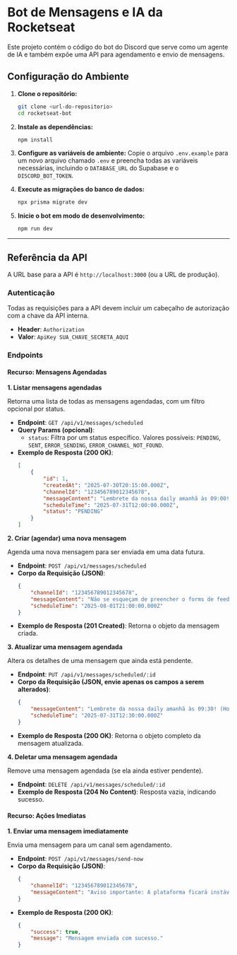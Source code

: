 # Bot de Mensagens e IA da Rocketseat

Este projeto contém o código do bot do Discord que serve como um agente de IA e também expõe uma API para agendamento e envio de mensagens.

## Configuração do Ambiente

1.  **Clone o repositório:**
    ```bash
    git clone <url-do-repositorio>
    cd rocketseat-bot
    ```

2.  **Instale as dependências:**
    ```bash
    npm install
    ```

3.  **Configure as variáveis de ambiente:**
    Copie o arquivo `.env.example` para um novo arquivo chamado `.env` e preencha todas as variáveis necessárias, incluindo o `DATABASE_URL` do Supabase e o `DISCORD_BOT_TOKEN`.

4.  **Execute as migrações do banco de dados:**
    ```bash
    npx prisma migrate dev
    ```

5.  **Inicie o bot em modo de desenvolvimento:**
    ```bash
    npm run dev
    ```

---

## Referência da API

A URL base para a API é `http://localhost:3000` (ou a URL de produção).

### Autenticação

Todas as requisições para a API devem incluir um cabeçalho de autorização com a chave da API interna.

-   **Header**: `Authorization`
-   **Valor**: `ApiKey SUA_CHAVE_SECRETA_AQUI`

### Endpoints

#### Recurso: Mensagens Agendadas

**1. Listar mensagens agendadas**

Retorna uma lista de todas as mensagens agendadas, com um filtro opcional por status.

-   **Endpoint**: `GET /api/v1/messages/scheduled`
-   **Query Params (opcional)**:
    -   `status`: Filtra por um status específico. Valores possíveis: `PENDING`, `SENT`, `ERROR_SENDING`, `ERROR_CHANNEL_NOT_FOUND`.
-   **Exemplo de Resposta (200 OK)**:
    ```json
    [
        {
            "id": 1,
            "createdAt": "2025-07-30T20:15:00.000Z",
            "channelId": "123456789012345678",
            "messageContent": "Lembrete da nossa daily amanhã às 09:00! 🚀",
            "scheduleTime": "2025-07-31T12:00:00.000Z",
            "status": "PENDING"
        }
    ]
    ```

**2. Criar (agendar) uma nova mensagem**

Agenda uma nova mensagem para ser enviada em uma data futura.

-   **Endpoint**: `POST /api/v1/messages/scheduled`
-   **Corpo da Requisição (JSON)**:
    ```json
    {
        "channelId": "123456789012345678",
        "messageContent": "Não se esqueçam de preencher o forms de feedback da semana!",
        "scheduleTime": "2025-08-01T21:00:00.000Z"
    }
    ```
-   **Exemplo de Resposta (201 Created)**: Retorna o objeto da mensagem criada.

**3. Atualizar uma mensagem agendada**

Altera os detalhes de uma mensagem que ainda está pendente.

-   **Endpoint**: `PUT /api/v1/messages/scheduled/:id`
-   **Corpo da Requisição (JSON, envie apenas os campos a serem alterados)**:
    ```json
    {
        "messageContent": "Lembrete da nossa daily amanhã às 09:30! (Horário atualizado)",
        "scheduleTime": "2025-07-31T12:30:00.000Z"
    }
    ```
-   **Exemplo de Resposta (200 OK)**: Retorna o objeto completo da mensagem atualizada.

**4. Deletar uma mensagem agendada**

Remove uma mensagem agendada (se ela ainda estiver pendente).

-   **Endpoint**: `DELETE /api/v1/messages/scheduled/:id`
-   **Exemplo de Resposta (204 No Content)**: Resposta vazia, indicando sucesso.

#### Recurso: Ações Imediatas

**1. Enviar uma mensagem imediatamente**

Envia uma mensagem para um canal sem agendamento.

-   **Endpoint**: `POST /api/v1/messages/send-now`
-   **Corpo da Requisição (JSON)**:
    ```json
    {
        "channelId": "123456789012345678",
        "messageContent": "Aviso importante: A plataforma ficará instável nos próximos 15 minutos para uma atualização."
    }
    ```
-   **Exemplo de Resposta (200 OK)**:
    ```json
    {
        "success": true,
        "message": "Mensagem enviada com sucesso."
    }
    ```